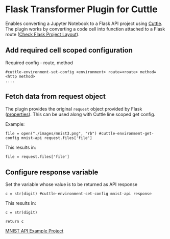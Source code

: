 # Flask Transformer Plugin for Cuttle

Enables converting a Jupyter Notebook to a Flask API project using [Cuttle](https://github.com/CuttleLabs/cuttle-cli). The plugin works by converting a code cell into function attached to a Flask route ([Check Flask Project Layout](https://flask.palletsprojects.com/en/2.0.x/tutorial/layout/)).

## Add required cell scoped configuration

Required config - route, method

```
#cuttle-environment-set-config <environment> route=<route> method=<http method>
....
```

## Fetch data from request object

The plugin provides the original `request` object provided by Flask ([properties](https://flask.palletsprojects.com/en/2.0.x/api/?highlight=request#flask.Request)). This can be used along with Cuttle line scoped get config. 

Example:

```
file = open("./images/mnist3.png", "rb") #cuttle-environment-get-config mnist-api request.files['file']
```

This results in:

```
file = request.files['file']
```

## Configure response variable

Set the variable whose value is to be returned as API response

```
c = str(digit) #cuttle-environment-set-config mnist-api response
```

This results in:

```
c = str(digit)

return c
```

[MNIST API Example Project](https://github.com/CuttleLabs/cuttle-cli/tree/master/examples/mnist-api)